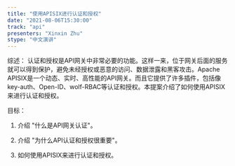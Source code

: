 ```yaml
---
title: "使用APISIX进行认证和授权"
date: "2021-08-06T15:30:00" 
track: "api"
presenters: "Xinxin Zhu"
stype: "中文演讲"
---
```

综述：
 认证和授权是API网关中非常必要的功能。这样一来，位于网关后面的服务就可以得到保护，避免未经授权或恶意的访问、数据泄露和黑客攻击。Apache APISIX是一个动态、实时、高性能的API网关。而且它提供了许多插件，包括像key-auth、Open-ID、wolf-RBAC等认证和授权。本提案介绍了如何使用APISIX来进行认证和授权。
 
目标：
 
 1. 介绍 "什么是API网关认证"。
 
 2. 介绍 "为什么API认证和授权很重要"。
 
 3. 如何使用APISIX来进行认证和授权。